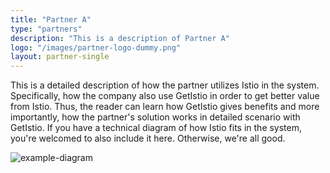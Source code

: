 ```yaml
---
title: "Partner A"
type: "partners"
description: "This is a description of Partner A"
logo: "/images/partner-logo-dummy.png"
layout: partner-single
---
```


This is a detailed description of how the partner utilizes Istio in the system. Specifically, how the company also use GetIstio in order to get better value from Istio. Thus, the reader can learn how GetIstio gives benefits and more importantly, how the partner's solution works in detailed scenario with GetIstio. If you have a technical diagram of how Istio fits in the system, you're welcomed to also include it here. Otherwise, we're all good.

![example-diagram](/images/partner-dummy-diagram.png)